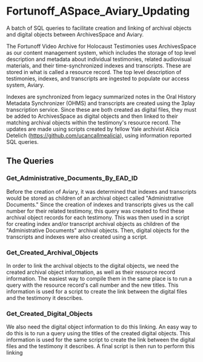 # Fortunoff_ASpace_Aviary_Updating
A batch of SQL queries to facilitate creation and linking of archival objects and digital objects between ArchivesSpace and Aviary.

The Fortunoff Video Archive for Holocaust Testimonies uses ArchivesSpace as our content management system, which includes the storage of  top level description and metadata about individual testimonies, related audiovisual materials, and their time-synchronized indexes and transcripts. These are stored in what is called a resource record. The top level description of testimonies, indexes, and transcripts are ingested to populate our access system, Aviary. 

Indexes are synchronized from legacy summarized notes in the Oral History Metadata Synchronizer (OHMS) and transcripts are created using the 3play transcription service. Since these are both created as digital files, they must be added to ArchivesSpace as digital objects and then linked to their matching archival objects within the testimony's resource record. The updates are made using scripts created by fellow Yale archivist Alicia Detelich (https://github.com/ucancallmealicia), using information reported SQL queries.

## The Queries

### Get_Administrative_Documents_By_EAD_ID
Before the creation of Aviary, it was determined that indexes and transcripts would be stored as children of an archival object called "Administrative Documents." Since the creation of indexes and transcripts gives us the call number for their related testimony, this query was created to find these archival object records for each testimony. This was then used in a script for creating index and/or transcript archival objects as children of the "Administrative Documents" archival objects. Then, digital objects for the transcripts and indexes were also created using a script. 

### Get_Created_Archival_Objects
In order to link the archival objects to the digital objects, we need the created archival object information, as well as their resource record information. The easiest way to compile them in the same place is to run a query with the resource record's call number and the new titles. This information is used for a script to create the link between the digital files and the testimony it describes. 

### Get_Created_Digital_Objects
We also need the digital object information to do this linking. An easy way to do this is to run a query using the titles of the created digital objects. This information is used for the same script to create the link between the digital files and the testimony it describes. A final script is then run to perform this linking









